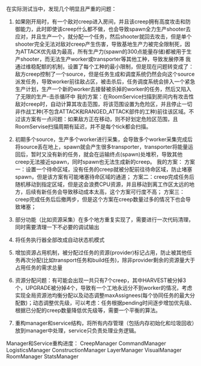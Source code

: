 在实际测试当中，发现几个明显且严重的问题：
1. 如果刚开局时，有一个敌对creep进入房间，并且该creep拥有高度攻击和防御能力，此时即使该creep什么都不做，也会导致spawn全力生产shooter去应对，并且生产一个，就分配一个任务，然后shooter就回去攻击，但是单个shooter完全无法对敌对creep产生伤害，导致基地生产力被完全限制死，因为ATTACK优先级为最高，所有生产力(spawn的300点能量存储)都被用于生产shooter，而无法生产worker或transporter等其他工种，导致发展停滞
我通过维稳配额的机制，设置了每个工种的最小限制，但是现在问题转变成了：敌方creep控制了一个source，但是任务生成和调度系统仍然会向这个source派发任务，导致worker前往敌占区，被击杀后，任务调度系统会排入一个紧急生产计划，生产一个新的worker去接替被杀掉的worker的任务，然后又陷入了无限的生产-击杀循环中
我的方案：在RoomService扫描到房间内有攻击性敌对creep时，自动计算其攻击范围，将该范围设置为危险区，并且停止一切非作战工种(不包含ATTACK和RANGED_ATTACK部件的工种)前往该区域。不过该方案有一点问题：如果敌方正在移动，则不好划定危险区范围，且RoomServise扫描周期有延迟，并不是每个tick都会扫描。

2. 初期多个source，生产多个worker进行采集，会导致多个worker采集完成后将source丢在地上，spawn就会产生很多transporter，transporter将能量运回后，暂时又没有新的任务，就会在运输终点(spawn)处堆积，导致其他creep无法接近spawn，同时spawn也无法生成新的creep。
我的方案：
方案一：设置一个待命区域，没有任务的creep就被分配前往待命区域，防止堵塞spawn，但是该方案有可能堵塞待命区域的通道；
方案二：creep完成任务后随机移动到指定区域，但是这会浪费CPU资源，并且移动到离工作区太远的地方，后续有新任务会导致移动成本太高，这个方案可行度不高；
方案三：creep完成任务后后撤两步，但是这个方案在creep数量过多的情况下也会导致堵塞；

3. 部分功能（比如资源采集）在多个地方重复实现了，需要进行一次代码清理，同时需要清理一下不必要的调试输出

4. 将任务执行器全部改成自动状态机模式

5. 增加资源占用机制，被分配过任务的资源(provider)标记占用，防止被其他任务再次分配(比如transport任务和build任务)，除非provider剩余的资源量大于占用任务的需求总量

6. 资源分配问题：有可能会出现一共只有7个creep，其中HARVEST被分掉3个，UPGRADE被分掉4个，导致有一个工地永远分不到worker的情况，考虑实现全局资源池均衡分配以及动态调整maxAssignees(每个协同任务的最大分配数)；动态调整优先级，可以考虑：任务根据pending时间逐步增加优先级、根据已分配的creep数量降低优先级等，需要一个平衡的算法。

7. 重构manager和service结构，将所有内存管理（包括内存初始化和垃圾回收）放到manager中处理，service只负责处理业务逻辑。

Manager和Service重构进度：
CreepManager
CommandManager
LogisticsManager
ConstructionManager
LayerManager
VisualManager
RoomManager
StatsManager
